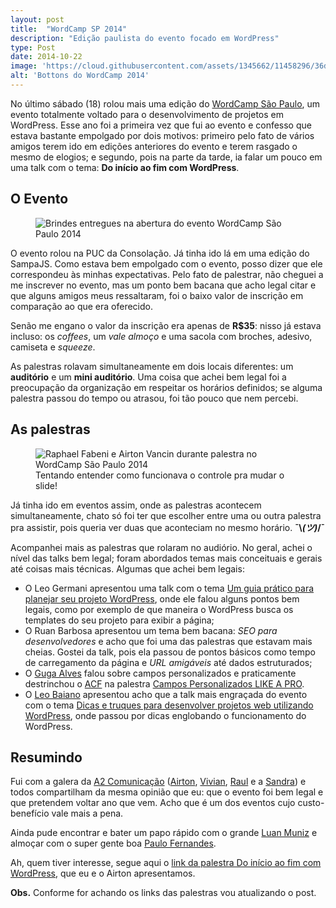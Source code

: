 ```yaml
---
layout: post
title:  "WordCamp SP 2014"
description: "Edição paulista do evento focado em WordPress"
type: Post
date: 2014-10-22
image: 'https://cloud.githubusercontent.com/assets/1345662/11458296/36dd39cc-96a4-11e5-974c-6dedb5a4682b.jpg'
alt: 'Bottons do WordCamp 2014'
---
```


No último sábado (18) rolou mais uma edição do [WordCamp São Paulo](http://2014.saopaulo.wordcamp.org/), um evento totalmente voltado para o desenvolvimento de projetos em WordPress. Esse ano foi a primeira vez que fui ao evento e confesso que estava bastante empolgado por dois motivos: primeiro pelo fato de vários amigos terem ido em edições anteriores do evento e terem rasgado o mesmo de elogios; e segundo, pois na parte da tarde, ia falar um pouco em uma talk com o tema: <b>Do início ao fim com WordPress</b>.

## O Evento

<figure class="thumb-left loading">
    <img src="https://cloud.githubusercontent.com/assets/1345662/11458294/36d7edaa-96a4-11e5-8545-d5aa02606b7e.jpg" alt="Brindes entregues na abertura do evento WordCamp São Paulo 2014">
</figure>

O evento rolou na PUC da Consolação. Já tinha ido lá em uma edição do SampaJS. Como estava bem empolgado com o evento, posso dizer que ele correspondeu às minhas expectativas. Pelo fato de palestrar, não cheguei a me inscrever no evento, mas um ponto bem bacana que acho legal citar e que alguns amigos meus ressaltaram, foi o baixo valor de inscrição em comparação ao que era oferecido.

Senão me engano o valor da inscrição era apenas de **R$35**: nisso já estava incluso: os <i>coffees</i>,  um <i>vale almoço</i> e uma sacola com broches, adesivo, camiseta e *squeeze*.

As palestras rolavam simultaneamente em dois locais diferentes: um <b>auditório</b> e um <b>mini auditório</b>. Uma coisa que achei bem legal foi a preocupação da organização em respeitar os horários definidos; se alguma palestra passou do tempo ou atrasou, foi tão pouco que nem percebi.

## As palestras

<figure class="thumb-right loading">
    <img src="https://cloud.githubusercontent.com/assets/1345662/11458295/36db2f1a-96a4-11e5-8f06-534decc3780b.jpg" alt="Raphael Fabeni e Airton Vancin durante palestra no WordCamp São Paulo 2014">
    <figcaption>Tentando entender como funcionava o controle pra mudar o slide!</figcaption>
</figure>

Já tinha ido em eventos assim, onde as palestras acontecem simultaneamente, chato só foi ter que escolher entre uma ou outra palestra pra assistir, pois queria ver duas que aconteciam no mesmo horário. <b>¯\\_(ツ)_/¯</b>

Acompanhei mais as palestras que rolaram no audiório. No geral, achei o nível das talks bem legal; foram abordados temas mais conceituais e gerais até coisas mais técnicas. Algumas que achei bem legais:

* O Leo Germani apresentou uma talk com o tema [Um guia prático para planejar seu projeto WordPress](https://github.com/leogermani/apresentacao-planejando-projeto-wp), onde ele falou alguns pontos bem legais, como por exemplo de que maneira o WordPress busca os templates do seu projeto para exibir a página;
* O Ruan Barbosa apresentou um tema bem bacana: <i>SEO para desenvolvedores</i> e acho que foi uma das palestras que estavam mais cheias. Gostei da talk, pois ela passou de pontos básicos como tempo de carregamento da página e <i>URL amigáveis</i> até dados estruturados;
* O [Guga Alves](https://twitter.com/GugaAlves) falou sobre campos personalizados e praticamente destrinchou o [ACF](http://www.advancedcustomfields.com/) na palestra [Campos Personalizados LIKE A PRO](http://pt.slideshare.net/gugaalves/campos-personalizados-like-a-pro-wordcamp-so-paulo-2014).
* O [Leo Baiano](https://twitter.com/leobaiano) apresentou acho que a talk mais engraçada do evento com o tema [Dicas e truques para desenvolver projetos web utilizando WordPress](http://www.slideshare.net/leobaiano1/dicas-e-truques-para-desenvolver-projetos-web-utilizando-wordpress), onde passou por dicas englobando o funcionamento do WordPress.

## Resumindo

Fui com a galera da [A2 Comunicação](http://www.a2comunicacao.com.br) ([Airton](https://twitter.com/airtonvancin), [Vivian](https://twitter.com/viiholiveira), [Raul](https://twitter.com/raulcarval) e a [Sandra](https://twitter.com/sansegato)) e todos compartilham da mesma opinião que eu: que o evento foi bem legal e que pretendem voltar ano que vem. Acho que é um dos eventos cujo custo-benefício vale mais a pena.

Ainda pude encontrar e bater um papo rápido com o grande [Luan Muniz](https://twitter.com/lluanmuniz) e almoçar com o super gente boa [Paulo Fernandes](https://twitter.com/paulofernandesj).

Ah, quem tiver interesse, segue aqui o [link da palestra Do início ao fim com WordPress](https://speakerdeck.com/raphaelfabeni/do-inicio-ao-fim-com-wordpress), que eu e o Airton apresentamos.

**Obs.** Conforme for achando os links das palestras vou atualizando o post.
